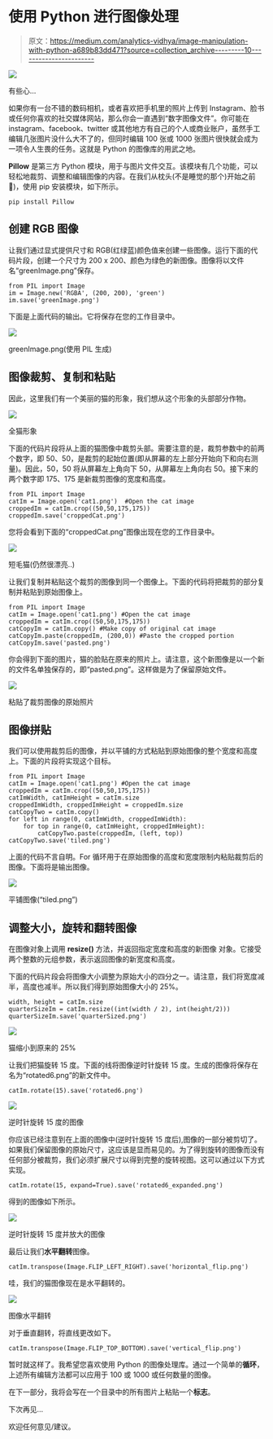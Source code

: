 # 使用 Python 进行图像处理

> 原文：<https://medium.com/analytics-vidhya/image-manipulation-with-python-a689b83dd471?source=collection_archive---------10----------------------->

![](img/6513a9e7d8b8947b84dc89f137a9f70c.png)

有些心…

如果你有一台不错的数码相机，或者喜欢把手机里的照片上传到 Instagram、脸书或任何你喜欢的社交媒体网站，那么你会一直遇到“数字图像文件”。你可能在 instagram、facebook、twitter 或其他地方有自己的个人或商业账户，虽然手工编辑几张图片没什么大不了的，但同时编辑 100 张或 1000 张图片很快就会成为一项令人生畏的任务。这就是 Python 的图像库的用武之地。

**Pillow** 是第三方 Python 模块，用于与图片文件交互。该模块有几个功能，可以轻松地裁剪、调整和编辑图像的内容。在我们从枕头(不是睡觉的那个)开始之前🙂)，使用 pip 安装模块，如下所示。

```
pip install Pillow
```

## **创建 RGB 图像**

让我们通过显式提供尺寸和 RGB(红绿蓝)颜色值来创建一些图像。运行下面的代码片段，创建一个尺寸为 200 x 200、颜色为绿色的新图像。图像将以文件名“greenImage.png”保存。

```
from PIL import Image
im = Image.new('RGBA', (200, 200), 'green')
im.save('greenImage.png')
```

下面是上面代码的输出。它将保存在您的工作目录中。

![](img/c41386a994e85b37bdd91d3bff525c64.png)

greenImage.png(使用 PIL 生成)

## 图像裁剪、复制和粘贴

因此，这里我们有一个美丽的猫的形象，我们想从这个形象的头部部分作物。

![](img/ca344883253f4410af9e3630a005a4aa.png)

全猫形象

下面的代码片段将从上面的猫图像中裁剪头部。需要注意的是，裁剪参数中的前两个数字，即 50、50，是裁剪的起始位置(即从屏幕的左上部分开始向下和向右测量)。因此，50，50 将从屏幕左上角向下 50，从屏幕左上角向右 50。接下来的两个数字即 175、175 是新裁剪图像的宽度和高度。

```
from PIL import Image
catIm = Image.open('cat1.png')  #Open the cat image
croppedIm = catIm.crop((50,50,175,175))
croppedIm.save('croppedCat.png')
```

您将会看到下面的“croppedCat.png”图像出现在您的工作目录中。

![](img/e3beef1d3501e0307ee06b85a6a15b89.png)

短毛猫(仍然很漂亮..)

让我们复制并粘贴这个裁剪的图像到同一个图像上。下面的代码将把裁剪的部分复制并粘贴到原始图像上。

```
from PIL import Image
catIm = Image.open('cat1.png') #Open the cat image
croppedIm = catIm.crop((50,50,175,175))
catCopyIm = catIm.copy() #Make copy of original cat image
catCopyIm.paste(croppedIm, (200,0)) #Paste the cropped portion
catCopyIm.save('pasted.png')
```

你会得到下面的图片，猫的脸贴在原来的照片上。请注意，这个新图像是以一个新的文件名单独保存的，即“pasted.png”。这样做是为了保留原始文件。

![](img/7f9413ab11345a8ae1ed47c1d5bb9d62.png)

粘贴了裁剪图像的原始照片

## 图像拼贴

我们可以使用裁剪后的图像，并以平铺的方式粘贴到原始图像的整个宽度和高度上。下面的片段将实现这个目标。

```
from PIL import Image
catIm = Image.open('cat1.png') #Open the cat image
croppedIm = catIm.crop((50,50,175,175))
catImWidth, catImHeight = catIm.size
croppedImWidth, croppedImHeight = croppedIm.size
catCopyTwo = catIm.copy()
for left in range(0, catImWidth, croppedImWidth):
    for top in range(0, catImHeight, croppedImHeight):
        catCopyTwo.paste(croppedIm, (left, top))
catCopyTwo.save('tiled.png')
```

上面的代码不言自明。For 循环用于在原始图像的高度和宽度限制内粘贴裁剪后的图像。下面将是输出图像。

![](img/f6f30b95604e07d68c430bad976d89e4.png)

平铺图像(“tiled.png”)

## 调整大小，旋转和翻转图像

在图像对象上调用 **resize()** 方法，并返回指定宽度和高度的新图像
对象。它接受两个整数的元组参数，表示返回图像的新宽度和高度。

下面的代码片段会将图像大小调整为原始大小的四分之一。请注意，我们将宽度减半，高度也减半。所以我们得到原始图像大小的 25%。

```
width, height = catIm.size
quarterSizeIm = catIm.resize((int(width / 2), int(height/2)))
quarterSizeIm.save('quarterSized.png')
```

![](img/a4efc478f582339babcfbbde18a0c456.png)

猫缩小到原来的 25%

让我们把猫旋转 15 度。下面的线将图像逆时针旋转 15 度。生成的图像将保存在名为“rotated6.png”的新文件中。

```
catIm.rotate(15).save('rotated6.png')
```

![](img/314260a436fb8935f590f32017146dc0.png)

逆时针旋转 15 度的图像

你应该已经注意到在上面的图像中(逆时针旋转 15 度后),图像的一部分被剪切了。如果我们保留图像的原始尺寸，这应该是显而易见的。为了得到旋转的图像而没有任何部分被裁剪，我们必须扩展尺寸以得到完整的旋转视图。这可以通过以下方式实现。

```
catIm.rotate(15, expand=True).save('rotated6_expanded.png')
```

得到的图像如下所示。

![](img/60ced374d23514b7dcfdb15b9e569dcc.png)

逆时针旋转 15 度并放大的图像

最后让我们**水平翻转**图像。

```
catIm.transpose(Image.FLIP_LEFT_RIGHT).save('horizontal_flip.png')
```

哇，我们的猫图像现在是水平翻转的。

![](img/2d6c2eaed08dd8b932013b150ddc1446.png)

图像水平翻转

对于垂直翻转，将直线更改如下。

```
catIm.transpose(Image.FLIP_TOP_BOTTOM).save('vertical_flip.png')
```

暂时就这样了。我希望您喜欢使用 Python 的图像处理库。通过一个简单的**循环**，上述所有编辑方法都可以应用于 100 或 1000 或任何数量的图像。

在下一部分，我将会写在一个目录中的所有图片上粘贴一个**标志**。

下次再见…

欢迎任何意见/建议。